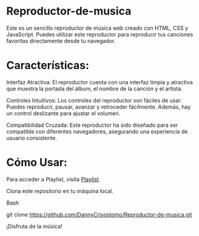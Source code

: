 # Reproductor-de-musica

Este es un sencillo reproductor de música web creado con HTML, CSS y JavaScript. Puedes utilizar este reproductor para reproducir tus canciones favoritas directamente desde tu navegador.

# Características:

Interfaz Atractiva: El reproductor cuenta con una interfaz limpia y atractiva que muestra la portada del álbum, el nombre de la canción y el artista.

Controles Intuitivos: Los controles del reproductor son fáciles de usar. Puedes reproducir, pausar, avanzar y retroceder fácilmente. Además, hay un control deslizante para ajustar el volumen.

Compatibilidad Cruzada: Este reproductor ha sido diseñado para ser compatible con diferentes navegadores, asegurando una experiencia de usuario consistente.

# Cómo Usar:

Para acceder a Playlist, visita [Playlist](https://harmonious-peony-60095b.netlify.app/).

Clona este repositorio en tu máquina local.

Bash

git clone https://github.com/DannyCrisostomo/Reproductor-de-musica.git

¡Disfruta de la música!

